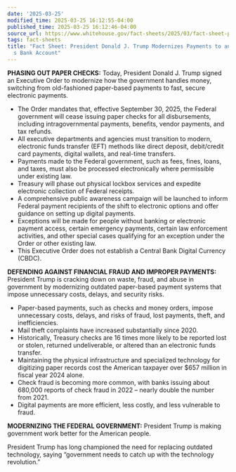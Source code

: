 ```yaml
---
date: '2025-03-25'
modified_time: 2025-03-25 16:12:55-04:00
published_time: 2025-03-25 16:12:46-04:00
source_url: https://www.whitehouse.gov/fact-sheets/2025/03/fact-sheet-president-donald-j-trump-modernizes-payments-to-and-from-americas-bank-account/
tags: fact-sheets
title: "Fact Sheet: President Donald J. Trump Modernizes Payments to and from America\u2019\
  s Bank Account"
---
```

 
**PHASING OUT PAPER CHECKS:** Today, President Donald J. Trump signed an
Executive Order to modernize how the government handles money, switching
from old-fashioned paper-based payments to fast, secure electronic
payments.

-   The Order mandates that, effective September 30, 2025, the Federal
    government will cease issuing paper checks for all disbursements,
    including intragovernmental payments, benefits, vendor payments, and
    tax refunds.
-   All executive departments and agencies must transition to modern,
    electronic funds transfer (EFT) methods like direct deposit,
    debit/credit card payments, digital wallets, and real-time
    transfers.
-   Payments made to the Federal government, such as fees, fines, loans,
    and taxes, must also be processed electronically where permissible
    under existing law.
-   Treasury will phase out physical lockbox services and expedite
    electronic collection of Federal receipts.
-   A comprehensive public awareness campaign will be launched to inform
    Federal payment recipients of the shift to electronic options and
    offer guidance on setting up digital payments.
-   Exceptions will be made for people without banking or electronic
    payment access, certain emergency payments, certain law enforcement
    activities, and other special cases qualifying for an exception
    under the Order or other existing law.
-   This Executive Order does not establish a Central Bank Digital
    Currency (CBDC).

**DEFENDING AGAINST FINANCIAL FRAUD AND IMPROPER PAYMENTS:** President
Trump is cracking down on waste, fraud, and abuse in government by
modernizing outdated paper-based payment systems that impose unnecessary
costs, delays, and security risks.

-   Paper-based payments, such as checks and money orders, impose
    unnecessary costs, delays, and risks of fraud, lost payments, theft,
    and inefficiencies.
-   Mail theft complaints have increased substantially since 2020.
-   Historically, Treasury checks are 16 times more likely to be
    reported lost or stolen, returned undeliverable, or altered than an
    electronic funds transfer.
-   Maintaining the physical infrastructure and specialized technology
    for digitizing paper records cost the American taxpayer over $657
    million in fiscal year 2024 alone.
-   Check fraud is becoming more common, with banks issuing about
    680,000 reports of check fraud in 2022 – nearly double the number
    from 2021.
-   Digital payments are more efficient, less costly, and less
    vulnerable to fraud.

**MODERNIZING THE FEDERAL GOVERNMENT:** President Trump is making
government work better for the American people.

President Trump has long championed the need for replacing outdated
technology, saying “government needs to catch up with the technology
revolution.”
